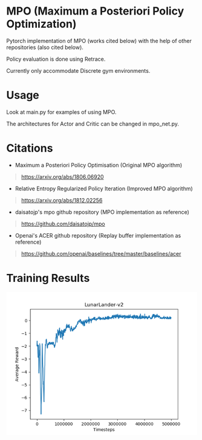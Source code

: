 # MPO (Maximum a Posteriori Policy Optimization)
Pytorch implementation of MPO (works cited below) with the help of other repositories (also cited below).

Policy evaluation is done using Retrace.

Currently only accommodate Discrete gym environments.

# Usage
Look at main.py for examples of using MPO.

The architectures for Actor and Critic can be changed in mpo_net.py.

# Citations
* Maximum a Posteriori Policy Optimisation (Original MPO algorithm)
>https://arxiv.org/abs/1806.06920

* Relative Entropy Regularized Policy Iteration (Improved MPO algorithm)
>https://arxiv.org/abs/1812.02256

* daisatojp's mpo github repository (MPO implementation as reference)
>https://github.com/daisatojp/mpo

* Openai's ACER github repository (Replay buffer implementation as reference)
>https://github.com/openai/baselines/tree/master/baselines/acer

# Training Results
![mpo_on_LunarLanderV2](lunarlander_mpo.png?raw=true)
